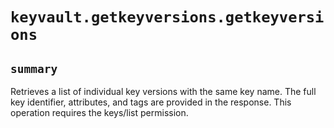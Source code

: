 # `keyvault.getkeyversions.getkeyversions`

## `summary`
Retrieves a list of individual key versions with the same key name. The full key identifier, attributes, and tags are provided in the response. This operation requires the keys/list permission.


